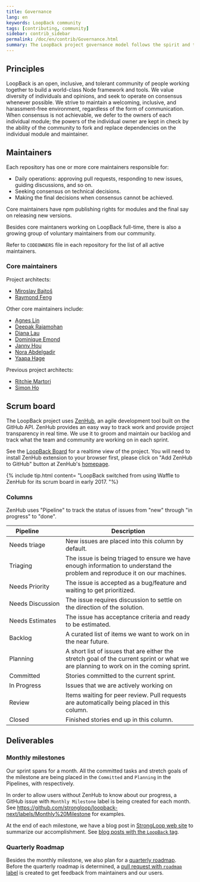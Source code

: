 ```yaml
---
title: Governance
lang: en
keywords: LoopBack community
tags: [contributing, community]
sidebar: contrib_sidebar
permalink: /doc/en/contrib/Governance.html
summary: The LoopBack project governance model follows the spirit and tradition of open source by embracing consensus, forking, and individual ownership.
---
```


## Principles

LoopBack is an open, inclusive, and tolerant community of people working together to build a world-class Node framework and tools. We value diversity of individuals and opinions, and seek to operate on consensus whenever possible. We strive to maintain a welcoming, inclusive, and harassment-free environment, regardless of the form of communication. When consensus is not achievable, we defer to the owners of each individual module; the powers of the individual owner are kept in check by the ability of the community to fork and replace dependencies on the individual module and maintainer.

## Maintainers

Each repository has one or more core maintainers responsible for:

*   Daily operations: approving pull requests, responding to new issues, guiding discussions, and so on.
*   Seeking consensus on technical decisions.
*   Making the final decisions when consensus cannot be achieved.

Core maintainers have npm publishing rights for modules and the final say on releasing new versions.  

Besides core maintaners working on LoopBack full-time, there is also a growing group of voluntary maintainers from our community.

Refer to `CODEOWNERS` file in each repository for the list of all active maintainers. 

### Core maintainers

Project architects:
*   [Miroslav Bajtoš](https://github.com/bajtos)
*   [Raymond Feng](https://github.com/raymondfeng)

Other core maintainers include:
*   [Agnes Lin](https://github.com/agnes512)
*   [Deepak Rajamohan](https://github.com/deepakrkris)
*   [Diana Lau](http://github.com/dhmlau)
*   [Dominique Emond](https://github.com/emonddr)
*   [Janny Hou](http://github.com/jannyHou)
*   [Nora Abdelgadir](https://github.com/nabdelgadir)
*   [Yaapa Hage](https://github.com/hacksparrow)

Previous project architects:
*   [Ritchie Martori](https://github.com/ritch)
*   [Simon Ho](https://github.com/superkhau)

## Scrum board

The LoopBack project uses [ZenHub](https://www.zenhub.com/), an agile development tool built on the GitHub API. ZenHub provides an easy way to track work and provide project transparency in real time. We use it to groom and maintain our backlog and track what the team and community are working on in each sprint.

See the [LoopBack Board](https://github.com/strongloop/loopback#boards) for a realtime view of the project. You will need to install ZenHub extension to your browser first, please click on "Add ZenHub to GitHub" button at ZenHub's [homepage](https://www.zenhub.com/).

{% include tip.html content= "LoopBack switched from using Waffle to ZenHub for its scrum board in early 2017.
"%}

### Columns

ZenHub uses "Pipeline" to track the status of issues from "new" through "in
progress" to "done".

|Pipeline&nbsp;&nbsp;&nbsp;&nbsp;&nbsp;&nbsp;&nbsp;&nbsp;&nbsp;|Description|
|---|---|
Needs&nbsp;triage | New issues are placed into this column by default.
Triaging | The issue is being triaged to ensure we have enough information to understand the problem and reproduce it on our machines.
Needs&nbsp;Priority | The issue is accepted as a bug/feature and waiting to get prioritized.
Needs&nbsp;Discussion | The issue requires discussion to settle on the direction of the solution.
Needs&nbsp;Estimates | The issue has acceptance criteria and ready to be estimated.
Backlog | A curated list of items we want to work on in the near future.
Planning | A short list of issues that are either the stretch goal of the current sprint or what we are planning to work on in the coming sprint.
Committed | Stories committed to the current sprint.
In&nbsp;Progress | Issues that we are actively working on
Review | Items waiting for peer review. Pull requests are automatically being placed in this column.
Closed | Finished stories end up in this column.

## Deliverables

### Monthly milestones
Our sprint spans for a month. All the committed tasks and stretch goals of the milestone are being placed in the `Committed` and `Planning` in the Pipelines, with respectively. 

In order to allow users without ZenHub to know about our progress, a GitHub issue with `Monthly Milestone` label is being created for each month. See https://github.com/strongloop/loopback-next/labels/Monthly%20Milestone for examples. 

At the end of each milestone, we have a blog post in [StrongLoop web site](https://strongloop.com/strongblog) to summarize our accomplishment. See [blog posts with the `LoopBack` tag](https://strongloop.com/strongblog/tag_LoopBack.html).

### Quarterly Roadmap
Besides the monthly milestone, we also plan for a [quarterly roadmap](https://github.com/strongloop/loopback-next/blob/master/docs/ROADMAP.md). Before the quarterly roadmap is determined, a [pull request with `roadmap` label](https://github.com/strongloop/loopback-next/labels/roadmap) is created to get feedback from maintainers and our users.

